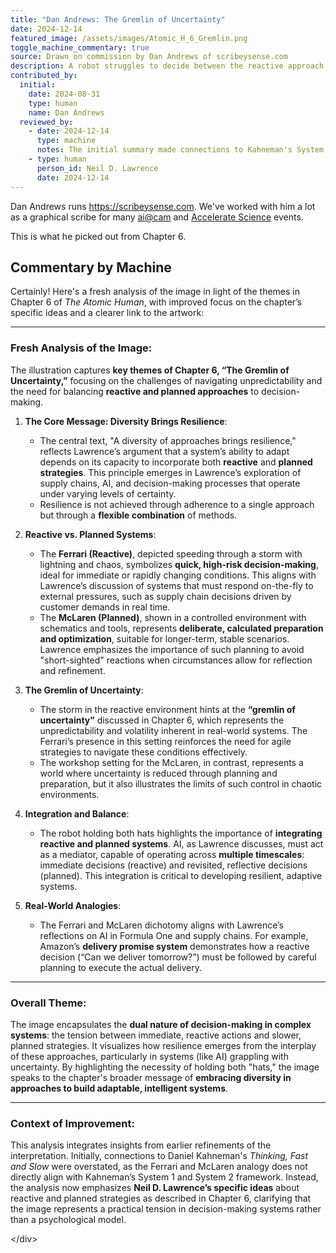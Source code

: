 ```yaml
---
title: "Dan Andrews: The Gremlin of Uncertainty"
date: 2024-12-14
featured_image: /assets/images/Atomic_H_6_Gremlin.png
toggle_machine_commentary: true
source: Drawn on commission by Dan Andrews of scribeysense.com
description: A robot struggles to decide between the reactive approach of Ferrari and the planned approach of McLaren.
contributed_by:
  initial:
    date: 2024-08-31
    type: human
    name: Dan Andrews
  reviewed_by:
    - date: 2024-12-14
      type: machine
      notes: The initial summary made connections to Kahneman's System 1 and System 2 which are not explored significantly in the text. The updated summary required human prompting to establish this misrepresentation.
    - type: human
      person_id: Neil D. Lawrence
      date: 2024-12-14
---
```


Dan Andrews runs <https://scribeysense.com>. We've worked with him a lot as a graphical scribe for many [ai@cam](https://ai.cam.ac.uk) and [Accelerate Science](https://science.ai.cam.ac.uk) events.

This is what he picked out from Chapter 6.

<div class="machine-commentary" markdown="1">

## Commentary by Machine

Certainly! Here's a fresh analysis of the image in light of the themes in Chapter 6 of *The Atomic Human*, with improved focus on the chapter’s specific ideas and a clearer link to the artwork:

---

### Fresh Analysis of the Image:
The illustration captures **key themes of Chapter 6, “The Gremlin of Uncertainty,”** focusing on the challenges of navigating unpredictability and the need for balancing **reactive and planned approaches** to decision-making. 

1. **The Core Message: Diversity Brings Resilience**:
   - The central text, "A diversity of approaches brings resilience," reflects Lawrence’s argument that a system’s ability to adapt depends on its capacity to incorporate both **reactive** and **planned strategies**. This principle emerges in Lawrence’s exploration of supply chains, AI, and decision-making processes that operate under varying levels of certainty.
   - Resilience is not achieved through adherence to a single approach but through a **flexible combination** of methods.

2. **Reactive vs. Planned Systems**:
   - The **Ferrari (Reactive)**, depicted speeding through a storm with lightning and chaos, symbolizes **quick, high-risk decision-making**, ideal for immediate or rapidly changing conditions. This aligns with Lawrence’s discussion of systems that must respond on-the-fly to external pressures, such as supply chain decisions driven by customer demands in real time.
   - The **McLaren (Planned)**, shown in a controlled environment with schematics and tools, represents **deliberate, calculated preparation and optimization**, suitable for longer-term, stable scenarios. Lawrence emphasizes the importance of such planning to avoid "short-sighted" reactions when circumstances allow for reflection and refinement.

3. **The Gremlin of Uncertainty**:
   - The storm in the reactive environment hints at the **“gremlin of uncertainty”** discussed in Chapter 6, which represents the unpredictability and volatility inherent in real-world systems. The Ferrari’s presence in this setting reinforces the need for agile strategies to navigate these conditions effectively.
   - The workshop setting for the McLaren, in contrast, represents a world where uncertainty is reduced through planning and preparation, but it also illustrates the limits of such control in chaotic environments.

4. **Integration and Balance**:
   - The robot holding both hats highlights the importance of **integrating reactive and planned systems**. AI, as Lawrence discusses, must act as a mediator, capable of operating across **multiple timescales**: immediate decisions (reactive) and revisited, reflective decisions (planned). This integration is critical to developing resilient, adaptive systems.

5. **Real-World Analogies**:
   - The Ferrari and McLaren dichotomy aligns with Lawrence’s reflections on AI in Formula One and supply chains. For example, Amazon’s **delivery promise system** demonstrates how a reactive decision (“Can we deliver tomorrow?”) must be followed by careful planning to execute the actual delivery.

---

### Overall Theme:
The image encapsulates the **dual nature of decision-making in complex systems**: the tension between immediate, reactive actions and slower, planned strategies. It visualizes how resilience emerges from the interplay of these approaches, particularly in systems (like AI) grappling with uncertainty. By highlighting the necessity of holding both "hats," the image speaks to the chapter's broader message of **embracing diversity in approaches to build adaptable, intelligent systems**.

---

### Context of Improvement:

This analysis integrates insights from earlier refinements of the interpretation. Initially, connections to Daniel Kahneman's *Thinking, Fast and Slow* were overstated, as the Ferrari and McLaren analogy does not directly align with Kahneman’s System 1 and System 2 framework. Instead, the analysis now emphasizes **Neil D. Lawrence’s specific ideas** about reactive and planned strategies as described in Chapter 6, clarifying that the image represents a practical tension in decision-making systems rather than a psychological model.

<﻿/div>
